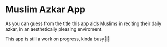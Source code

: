 # Muslim Azkar App

As you can guess from the title this app aids Muslims in reciting their daily azkar, in an aesthetically pleasing enviroment.

This app is still a work on progress, kinda busy🤷‍♂️

